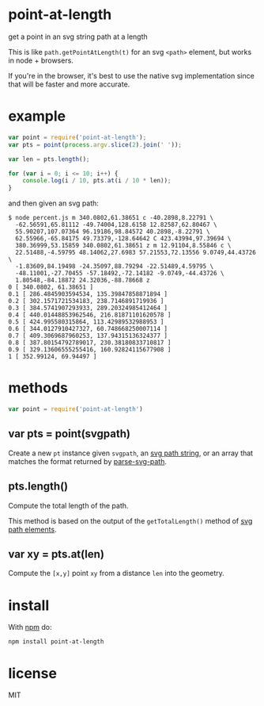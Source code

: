 # point-at-length

get a point in an svg string path at a length

This is like `path.getPointAtLength(t)` for an svg `<path>` element, but works
in node + browsers.

If you're in the browser, it's best to use the native svg implementation since
that will be faster and more accurate.

# example

``` js
var point = require('point-at-length');
var pts = point(process.argv.slice(2).join(' '));

var len = pts.length();

for (var i = 0; i <= 10; i++) {
    console.log(i / 10, pts.at(i / 10 * len));
}
```

and then given an svg path:

```                                                                       |
$ node percent.js m 340.0802,61.38651 c -40.2898,8.22791 \
  -62.56591,65.81112 -49.74004,128.6158 12.82587,62.80467 \
  55.90207,107.07364 96.19186,98.84572 40.2898,-8.22791 \
  62.55966,-65.84175 49.73379,-128.64642 C 423.43994,97.39694 \
  380.36999,53.15859 340.0802,61.38651 z m 12.91104,8.55846 c \
  22.51488,-4.59795 48.14062,27.6983 57.21553,72.13556 9.0749,44.43726 \
  -1.83609,84.19498 -24.35097,88.79294 -22.51489,4.59795 \
  -48.11001,-27.70455 -57.18492,-72.14182 -9.0749,-44.43726 \
  1.80548,-84.18872 24.32036,-88.78668 z
0 [ 340.0802, 61.38651 ]
0.1 [ 286.4845903594534, 135.39847858871894 ]
0.2 [ 302.1571721534183, 238.7146891719936 ]
0.3 [ 384.5741907293933, 289.20324985412464 ]
0.4 [ 440.01448853962546, 216.81871101620578 ]
0.5 [ 424.995580315864, 113.42989532988953 ]
0.6 [ 344.0127910427327, 60.748668250007114 ]
0.7 [ 409.3069687960253, 137.94315136324377 ]
0.8 [ 387.80154792789017, 230.38180833710817 ]
0.9 [ 329.13606555255416, 160.92824115677908 ]
1 [ 352.99124, 69.94497 ]
```

# methods

``` js
var point = require('point-at-length')
```

## var pts = point(svgpath)

Create a new `pt` instance given `svgpath`,
an [svg path string](http://www.w3.org/TR/SVG11/paths.html#PathData),
or an array that matches the format returned by
[parse-svg-path](https://www.npmjs.com/package/parse-svg-path).

## pts.length()

Compute the total length of the path.

This method is based on the output of the `getTotalLength()` method of
[svg path elements](https://developer.mozilla.org/en-US/docs/Web/API/SVGPathElement).

## var xy = pts.at(len)

Compute the `[x,y]` point `xy` from a distance `len` into the geometry.

# install

With [npm](https://npmjs.org) do:

```
npm install point-at-length
```

# license

MIT
